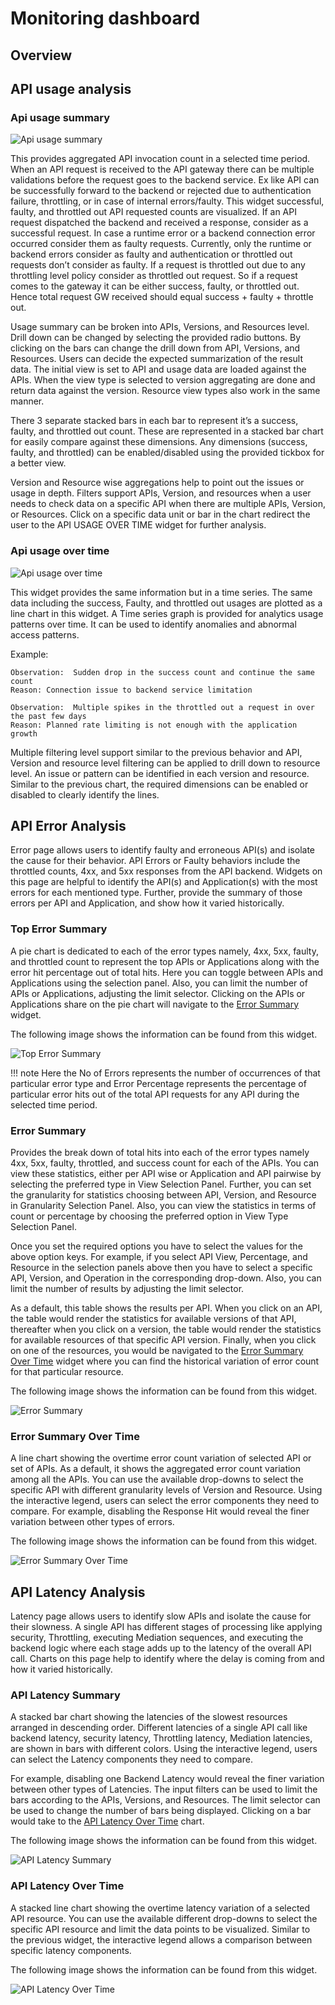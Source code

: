 # Monitoring dashboard

## Overview

## API usage analysis

### Api usage summary

![Api usage summary]({{base_path}}/assets/img/learn/analytics/monitoring_usage_summary.png)

This provides aggregated API invocation count in a selected time period. When an API request is received to the API gateway there can be multiple validations before the request goes to the backend service. Ex like API can be successfully forward to the backend or rejected due to authentication failure, throttling, or in case of internal errors/faulty. This widget successful, faulty, and throttled out API requested counts are visualized. If an API request dispatched the backend and received a response, consider as a successful request. In case a runtime error or a backend connection error occurred consider them as faulty requests. Currently, only the runtime or backend errors consider as faulty and authentication or throttled out requests don’t consider as faulty. If a request is throttled out due to any throttling level policy consider as throttled out request. So if a request comes to the gateway it can be either success, faulty, or throttled out. Hence total request GW received should equal success + faulty + throttle out.

Usage summary can be broken into APIs, Versions, and Resources level. Drill down can be changed by selecting the provided radio buttons. By clicking on the bars can change the drill down from API, Versions, and Resources. Users can decide the expected summarization of the result data. The initial view is set to API and usage data are loaded against the APIs. When the view type is selected to version aggregating are done and return data against the version. Resource view types also work in the same manner. 

There 3 separate stacked bars in each bar to represent it’s a success, faulty, and throttled out count. These are represented in a stacked bar chart for easily compare against these dimensions. Any dimensions (success, faulty, and throttled) can be enabled/disabled using the provided tickbox for a better view. 

Version and Resource wise aggregations help to point out the issues or usage in depth. Filters support APIs, Version, and resources when a user needs to check data on a specific API when there are multiple APIs, Version, or Resources. Click on a specific data unit or bar in the chart redirect the user to the API USAGE OVER TIME widget for further analysis. 


### Api usage over time

![Api usage over time]({{base_path}}/assets/img/learn/analytics/monitoring_usage_overtime.png)

This widget provides the same information but in a time series. The same data including the success, Faulty, and throttled out usages are plotted as a line chart in this widget. A Time series graph is provided for analytics usage patterns over time. It can be used to identify anomalies and abnormal access patterns.
 
Example:

    Observation:  Sudden drop in the success count and continue the same count
    Reason: Connection issue to backend service limitation

    Observation:  Multiple spikes in the throttled out a request in over the past few days
    Reason: Planned rate limiting is not enough with the application growth

Multiple filtering level support similar to the previous behavior and API, Version and resource level filtering can be applied to drill down to resource level. An issue or pattern can be identified in each version and resource. Similar to the previous chart, the required dimensions can be enabled or disabled to clearly identify the lines. 

## API Error Analysis 

Error page allows users to identify faulty and erroneous API(s) and isolate the cause for their behavior. API Errors or Faulty behaviors include the throttled counts, 4xx, and 5xx responses from the API backend. Widgets on this page are helpful to identify the API(s) and Application(s) with the most errors for each mentioned type. Further, provide the summary of those errors per API and Application, and show how it varied historically.

### Top Error Summary

A pie chart is dedicated to each of the error types namely, 4xx, 5xx, faulty, and throttled count to represent the top APIs or Applications along with the error hit percentage out of total hits. Here you can toggle between APIs and Applications using the selection panel. Also, you can limit the number of APIs or Applications, adjusting the limit selector. Clicking on the APIs or Applications share on the pie chart will navigate to the [Error Summary]({{base_path}}/learn/analytics/viewing-api-statistics/monitoring-dashboard/#error-summary) widget.

The following image shows the information can be found from this widget.

![Top Error Summary]({{base_path}}/assets/img/learn/analytics/monitoring_top_error_summary.png)

!!! note
    Here the No of Errors represents the number of occurrences of that particular error type and Error Percentage represents the percentage of particular error hits out of the total API requests for any API during the selected time period.
    
### Error Summary

Provides the break down of total hits into each of the error types namely 4xx, 5xx, faulty, throttled, and success count for each of the APIs. You can view these statistics, either per API wise or Application and API pairwise by selecting the preferred type in View Selection Panel. Further, you can set the granularity for statistics choosing between API, Version, and Resource in Granularity Selection Panel. Also, you can view the statistics in terms of count or percentage by choosing the preferred option in View Type Selection Panel.

Once you set the required options you have to select the values for the above option keys. For example, if you select API View, Percentage, and Resource in the selection panels above then you have to select a specific API, Version, and Operation in the corresponding drop-down. Also, you can limit the number of results by adjusting the limit selector.

As a default, this table shows the results per API. When you click on an API, the table would render the statistics for available versions of that API, thereafter when you click on a version, the table would render the statistics for available resources of that specific API version. Finally, when you click on one of the resources, you would be navigated to the [Error Summary Over Time]({{base_path}}/learn/analytics/viewing-api-statistics/monitoring-dashboard/#error-summary-over-time) widget where you can find the historical variation of error count for that particular resource.

The following image shows the information can be found from this widget.

![Error Summary]({{base_path}}/assets/img/learn/analytics/monitoring_error_summary.png)

### Error Summary Over Time

A line chart showing the overtime error count variation of selected API or set of APIs. As a default, it shows the aggregated error count variation among all the APIs. You can use the available drop-downs to select the specific API with different granularity levels of Version and Resource. Using the interactive legend, users can select the error components they need to compare. For example, disabling the Response Hit would reveal the finer variation between other types of errors.

The following image shows the information can be found from this widget.

![Error Summary Over Time]({{base_path}}/assets/img/learn/analytics/monitoring_error_summary_overtime.png)

## API Latency Analysis

Latency page allows users to identify slow APIs and isolate the cause for their slowness. A single API has different stages of processing like applying security, Throttling, executing Mediation sequences, and executing the backend logic where each stage adds up to the latency of the overall API call. Charts on this page help to identify where the delay is coming from and how it varied historically.

### API Latency Summary

A stacked bar chart showing the latencies of the slowest resources arranged in descending order. Different latencies of a single API call like backend latency, security latency, Throttling latency, Mediation latencies, are shown in bars with different colors. Using the interactive legend, users can select the Latency components they need to compare.

For example, disabling one Backend Latency would reveal the finer variation between other types of Latencies. The input filters can be used to limit the bars according to the APIs, Versions, and Resources. The limit selector can be used to change the number of bars being displayed. Clicking on a bar would take to the [API Latency Over Time]({{base_path}}/learn/analytics/viewing-api-statistics/monitoring-dashboard/#api-latency-over-time) chart.

The following image shows the information can be found from this widget.

![API Latency Summary]({{base_path}}/assets/img/learn/analytics/monitoring_latency_summary.png)

### API Latency Over Time
A stacked line chart showing the overtime latency variation of a selected API resource. You can use the available different drop-downs to select the specific API resource and limit the data points to be visualized. Similar to the previous widget, the interactive legend allows a comparison between specific latency components.

The following image shows the information can be found from this widget.

![API Latency Over Time]({{base_path}}/assets/img/learn/analytics/monitoring_latency_overtime.png)
